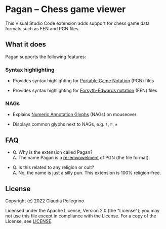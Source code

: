 # Pagan – Chess game viewer

This Visual Studio Code extension adds support for chess game data
formats such as FEN and PGN files.

## What it does

Pagan supports the following features:

### Syntax highlighting

- Provides syntax highlighting for
  [Portable Game Notation](https://en.wikipedia.org/wiki/Portable_Game_Notation)
  (PGN) files

- Provides syntax highlighting for
  [Forsyth-Edwards notation](https://en.wikipedia.org/wiki/Forsyth%E2%80%93Edwards_Notation)
  (FEN) files

### NAGs

- Explains
  [Numeric Annotation Glyphs](https://en.wikipedia.org/wiki/Numeric_Annotation_Glyphs)
  (NAGs) on mouseover

- Displays common glyphs next to NAGs, e.g. `!`, `⁈`, `±`

## FAQ

- Q. Why is the extension called Pagan?  
  A. The name Pagan is a [re-emvowelment](https://en.wikipedia.org/wiki/Disemvoweling) of PGN (the file format).

- Q. Is this related to any religion or cult?  
  A. No, the name is just a silly pun. This extension is 100%
  religion-free.

## License

Copyright (c) 2022 Claudia Pellegrino

Licensed under the Apache License, Version 2.0 (the "License");
you may not use this file except in compliance with the License.
For a copy of the License, see [LICENSE](LICENSE).
